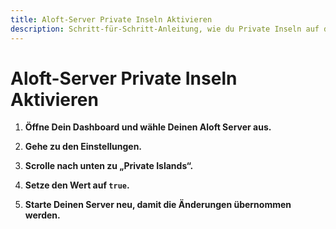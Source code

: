 ```yaml
---
title: Aloft-Server Private Inseln Aktivieren
description: Schritt-für-Schritt-Anleitung, wie du Private Inseln auf deinem Aloft-Server Aktivierst
---
```


# Aloft-Server Private Inseln Aktivieren

1. <strong>Öffne Dein Dashboard und wähle Deinen Aloft Server aus.</strong>

2. <strong>Gehe zu den Einstellungen.</strong>

3. <strong>Scrolle nach unten zu „Private Islands“.</strong>

4. <strong>Setze den Wert auf ```true```.</strong>

5. <strong>Starte Deinen Server neu, damit die Änderungen übernommen werden.</strong>
